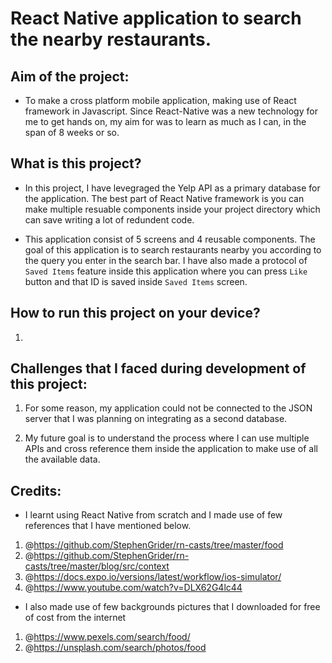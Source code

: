 # React Native application to search the nearby restaurants. 

## Aim of the project: 

- To make a cross platform mobile application, making use of React framework in Javascript. Since React-Native was a new technology for me to get hands on, my aim for was to learn as much as I can, in the span of 8 weeks or so. 

## What is this project?

- In this project, I have levegraged the Yelp API as a primary database for the application. The best part of React Native framework is you can make multiple resuable components inside your project directory which can save writing a lot of redundent code. 

- This application consist of 5 screens and 4 reusable components. The goal of this application is to search restaurants nearby you according to the query you enter in the search bar. I have also made a protocol of `Saved Items` feature inside this application where you can press `Like` button and that ID is saved inside `Saved Items` screen. 

## How to run this project on your device?

1. 


## Challenges that I faced during development of this project:

1. For some reason, my application could not be connected to the JSON server that I was planning on integrating as a second database. 

2. My future goal is to understand the process where I can use multiple APIs and cross reference them inside the application to make use of all the available data. 

## Credits: 

- I learnt using React Native from scratch and I made use of few references that I have mentioned below. 

1. @<https://github.com/StephenGrider/rn-casts/tree/master/food>
2. @<https://github.com/StephenGrider/rn-casts/tree/master/blog/src/context>
3. @<https://docs.expo.io/versions/latest/workflow/ios-simulator/>
4. @<https://www.youtube.com/watch?v=DLX62G4lc44>

- I also made use of few backgrounds pictures that I downloaded for free of cost from the internet

1. @<https://www.pexels.com/search/food/>
2. @<https://unsplash.com/search/photos/food>
